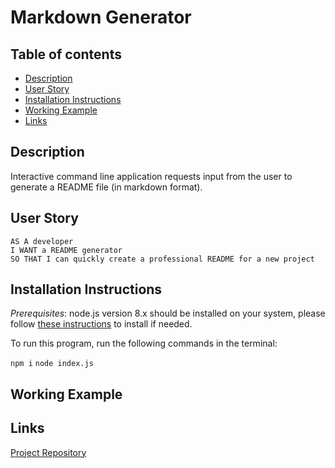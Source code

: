 # Markdown Generator

## Table of contents

- [Description](#description)
- [User Story](#user-story)
- [Installation Instructions](#installation)
- [Working Example](#working-example)
- [Links](#links)


## Description

Interactive command line application requests input from the user to generate a README file (in markdown format).


## User Story

```
AS A developer
I WANT a README generator
SO THAT I can quickly create a professional README for a new project
```

## Installation Instructions

*Prerequisites*: node.js version 8.x should be installed on your system, please follow [these instructions](https://nodejs.org/en/download/) to install if needed.

To run this program, run the following commands in the terminal:

`npm i`
`node index.js`

## Working Example



## Links

[Project Repository](https://github.com/jenniwritescode/readme-generator)